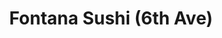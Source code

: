 ---
layout: place
title: "Fontana Sushi (6th Ave)"
permalink: /colorado/denver/fontana-sushi-6th-ave.html
stateAbbr: CO
stateName: Colorado
cityName: Denver
seo:
  name: "Fontana Sushi (6th Ave)"
  type: Restaurant
  links: null
description: "Fontana Sushi (6th Ave) serves delicious sushi in Denver, Colorado. Try fresh Japanese dishes for a great dining experience. "
place_id: ChIJ2xGQToZ_bIcRPwAUCm09cCQ
photos:
  - name: >-
      places/ChIJ2xGQToZ_bIcRPwAUCm09cCQ/photos/AeeoHcKgrE1QKGcHYKPXJRVs5XIb9m4fyo7XJukBOIfVR6DAF-aiZe0tbOlqzQ_2lbrO178jL051-fVAfikAEmEQ7lfNhR8JVD-JqQnX4EL_zIst87tDdmm8lhpPC4nxgHkPWawUVOyZgMK_0Fq7qC1PTR1jZEVVXBK5jb3Tl746VO1wMct-Y4DO9AxwGkkYiXpV0wkLp-66XQwazS_HdrcAlbYJXIGAMme0FMRaNQE7CcxRNImAakXPilfB84KsRfibYYtsh3Qym_VtjJay7cpMP-7hTSiOK9_0hCuwt0o94PzBMzRN9FpHethP_nksGXolZl5j3PPbz3cJrmmKYB2fziP2QqP0v_ZcmGDY6NGhYXOpezmjMw-xW2f8WfCIE1ACfeOGspx7fPIL9NeRBk8HfotYvRcu3Tzdd7vspKOPT99PoWY
    widthPx: 3000
    heightPx: 4000
    authorAttributions:
      - displayName: Charles Herrera
        uri: https://maps.google.com/maps/contrib/100558805486969454208
        photoUri: >-
          https://lh3.googleusercontent.com/a-/ALV-UjXP_CweI_yg5q83J6L7diGFmHmqfELAgvzW1aZ1pSbwQG5TNeFYDQ=s100-p-k-no-mo
    flagContentUri: >-
      https://www.google.com/local/imagery/report/?cb_client=maps_api_places.places_api&image_key=!1e10!2sCIHM0ogKEICAgID2nLP3ngE&hl=en-US
    googleMapsUri: >-
      https://www.google.com/maps/place//data=!3m4!1e2!3m2!1sCIHM0ogKEICAgID2nLP3ngE!2e10!4m2!3m1!1s0x876c7f864e9011db:0x24703d6d0a14003f
  - name: >-
      places/ChIJ2xGQToZ_bIcRPwAUCm09cCQ/photos/AeeoHcLv4A27rQTNsNOrbjYalnliWh2yUMMmeBqn00-W7uG_pXdFeRN5U0jq5cQpE3mSYsjzcjcClq9CroEP5JrKAuX1v6YaosZQArIDAbHq_iLuidW7R1V9Xb21hTtujAFliMRQSxcxsc0ktRSU-fZ1458yEOm_HZt6PmUeOvIFvkT6Skrd9sR53VoOPOhBcIECXOJ4A4jv6ptv7KjIrsPy-SiiAWLMmJQYYU9b0b2g6_NAiHankLGZlfqF3UB58nQNrDZ1OcN0NnkzlPeYV-nLPUjx-xdV_8Vu-MYlhZm0dHumiFS5zMXF1BAzMtDMEkUowGDMA4l_7ipy5A8tHuR_Pv7BDT9vKxKhqhx2uO1orvQjLhXsAo-ad2f8qn51K0e-K9LuFHoy05E5RLvYcf5IZXu9BoFg4dK1_ANHUW4M5RvPaxFj
    widthPx: 4032
    heightPx: 1908
    authorAttributions:
      - displayName: Alicia Kuiken
        uri: https://maps.google.com/maps/contrib/109000940563867437366
        photoUri: >-
          https://lh3.googleusercontent.com/a-/ALV-UjUchr3rEDmrkMCtBM5BKNKDsA9VFqOyrYXjYueHez0izJ19AxkVPw=s100-p-k-no-mo
    flagContentUri: >-
      https://www.google.com/local/imagery/report/?cb_client=maps_api_places.places_api&image_key=!1e10!2sCIHM0ogKEICAgIDy_4vY9gE&hl=en-US
    googleMapsUri: >-
      https://www.google.com/maps/place//data=!3m4!1e2!3m2!1sCIHM0ogKEICAgIDy_4vY9gE!2e10!4m2!3m1!1s0x876c7f864e9011db:0x24703d6d0a14003f
  - name: >-
      places/ChIJ2xGQToZ_bIcRPwAUCm09cCQ/photos/AeeoHcK1nU8ewL384hrj1l8keAC60gxlkiNj6ekLM1o_7aVeI_wjRrZyi2JH4QMMH92ea35QZNNWjKyzekUoG_jgWDgpvfzvzLqQcE0TWDA5S3lgc9NC8CPPu_6a7yLdgz5LrJQ1GP0s_EN59bSXlwgAWXmkON7Cwrhe0r0b3yjsIl3ZiPb4QolQW3XB6_pDW7Dxh88JzT8Dd8WZgnk-4ufTEB73RWtYhXex0NvtTEoGc3h8xEKHn4rgF0hP2UTagJYDjTG8FGqdkgmTzDIVzpQVV6t5DJpBKfpuRj-rNE45dEc5whzy3tN4KCWyed_gxGRyRuCxrPBIfxvvNyhCgQLwDZO0O8Ucmzn-GFzUB_hC1hYsq-DvPmlaqxNw9iLCsYYOdfsPT3DEsdQKkFCnhujx3CuLIX6Hh7EM-i12b71eZcABCeR1
    widthPx: 4032
    heightPx: 3024
    authorAttributions:
      - displayName: Lillian Rhinehart
        uri: https://maps.google.com/maps/contrib/102219937374041641577
        photoUri: >-
          https://lh3.googleusercontent.com/a-/ALV-UjUCRE0LBdlJgvkk3Gx8aZM6RKaCCWvH3g3f58sWdpWDdPaEXV4=s100-p-k-no-mo
    flagContentUri: >-
      https://www.google.com/local/imagery/report/?cb_client=maps_api_places.places_api&image_key=!1e10!2sCIHM0ogKEICAgIDrmMLgogE&hl=en-US
    googleMapsUri: >-
      https://www.google.com/maps/place//data=!3m4!1e2!3m2!1sCIHM0ogKEICAgIDrmMLgogE!2e10!4m2!3m1!1s0x876c7f864e9011db:0x24703d6d0a14003f
  - name: >-
      places/ChIJ2xGQToZ_bIcRPwAUCm09cCQ/photos/AeeoHcIoaZu8IMbF8DDMr_EKEUaQd3jsfaneRGGb1CYTBlvliqWm5f-5afVu1B8oDQXEZ3DhFDHS-YjQN4CQILuh0lvCC2lbIyaMh3aVgLbxeHBt5xp0sw0w9RfVCQbWYyDrPq_dqrTLXcwCkLsuD1RiOs8QQNxgxu5e8VlRn0ZSxrH78WKgsbnCL9aXlBRjg4NZui2MUuxeH6duuwrt92IUZw95aoOm9VkY50VmMP7p1B_eOFAYSRsCh1fms-JwIT3ZMsQUE-we6aQoF_rmRMsNBfxdLk6kSZLewBiJF2U22h_Y7NF0niTb25B-IVc5Xa492QbMWH7l1ToyKjX8Y621UNCq15bw2kPBXbUbzBLMlYoDwjON2kPio9_AKOY34MhKx8sHXW44jtxE7pjU4p7Msf85d7nrgUSQCbQOtyXSJnk
    widthPx: 3000
    heightPx: 4000
    authorAttributions:
      - displayName: Dei S
        uri: https://maps.google.com/maps/contrib/114646184210183029485
        photoUri: >-
          https://lh3.googleusercontent.com/a-/ALV-UjWGkTjuzjsj8k__U0xZMT3wuBArQ-GNPMnuqoZutqqiD8PAhVZj=s100-p-k-no-mo
    flagContentUri: >-
      https://www.google.com/local/imagery/report/?cb_client=maps_api_places.places_api&image_key=!1e10!2sCIHM0ogKEICAgID7weywSQ&hl=en-US
    googleMapsUri: >-
      https://www.google.com/maps/place//data=!3m4!1e2!3m2!1sCIHM0ogKEICAgID7weywSQ!2e10!4m2!3m1!1s0x876c7f864e9011db:0x24703d6d0a14003f
  - name: >-
      places/ChIJ2xGQToZ_bIcRPwAUCm09cCQ/photos/AeeoHcLtMWzlkJjEGxYYgkaYzY3vBqUbg26rHiBXMG32efSX6uXbSto9XOytjfXvkHoaKGTRMwrZl3WY9cTBpKBKiMCavF4LaosIDprRVo23N5vXGllxuFPhbXaDbEJduCJjV9Mz-TyjQ9sWlXkVgI_RM6k-a2tq0sh780eEhB4gL0KpCC8bfd9WyU_dBPVXwOL0hCrXPRbLIwqMu9MSpVrEIu3P1iq5vEY6GRDivkWcx9WEH1fHNsiWxARC1X52S4sjCmIu65_ZeEUCwy9SkAZY7n2Hj3CKMvEyusd2mK-E03--3qX4JVm_bpJaG5-y13MhrdhkdIUiAzPUSVarOrOvixyrk9dIHkOhz3xoYEjJAMH6aibzTZkkIjyDgRvNMjPAnAKS3ouLbBVzjOcysP84rM3KVdd1N5hzWHNw-rrhUDw8rJM
    widthPx: 2268
    heightPx: 4032
    authorAttributions:
      - displayName: Ethan Anderson
        uri: https://maps.google.com/maps/contrib/109444531289011109804
        photoUri: >-
          https://lh3.googleusercontent.com/a-/ALV-UjVI6LBqIToMYF8D7l3-K4bSjMYIj0mQ2Nuyjnr5gAH7L0W3G2ygIg=s100-p-k-no-mo
    flagContentUri: >-
      https://www.google.com/local/imagery/report/?cb_client=maps_api_places.places_api&image_key=!1e10!2sCIHM0ogKEICAgICL_Iqr6gE&hl=en-US
    googleMapsUri: >-
      https://www.google.com/maps/place//data=!3m4!1e2!3m2!1sCIHM0ogKEICAgICL_Iqr6gE!2e10!4m2!3m1!1s0x876c7f864e9011db:0x24703d6d0a14003f
  - name: >-
      places/ChIJ2xGQToZ_bIcRPwAUCm09cCQ/photos/AeeoHcIlwlzFgSMEMJZeX4IX261pHdSptjpvRgj4UaUhN3vLxqWdSWhdnmhwq3N3uRxll0nV1czixaXVadZ9DyZFZkUq2927rHb1icpXC0YNnRiqELwOIXySFyR1yG4XjmnISXSQHXUB2vK_nBm-jhy4Mw5vE0SaLDgu4mDSg12H1ormMb32OH4N6j0XVqlGMTK-rvKZqhAYlcNCsPBiCXvMH2vwobUE1G-UMK9cxJ6JWNN8zRBUi8bCQKp3qg31hJ032lPUYibgjMiFHIRMcJRcs2g1HL1f1o6_HeE0g-FcmgeaNFMNmyvVXGF2gIsk8atk_yW0S-9Efd6_UsQudJqSZypKfIAEpODwFN8bfWfYZC0EnAcYVEeADfCJOd6uSooO8vUOOWeZt3ACsDwV1AfUMPLq-Ov1Ai8VcScy4tqAE2yii1kG
    widthPx: 3024
    heightPx: 4032
    authorAttributions:
      - displayName: Mimmo Faid
        uri: https://maps.google.com/maps/contrib/113700288989577340954
        photoUri: >-
          https://lh3.googleusercontent.com/a-/ALV-UjWPrPZRdKz0Br6Xgnu-VyoQC09GNOeZ589qjCu-TMN-xAcbVq0=s100-p-k-no-mo
    flagContentUri: >-
      https://www.google.com/local/imagery/report/?cb_client=maps_api_places.places_api&image_key=!1e10!2sCIHM0ogKEICAgIDehIis_AE&hl=en-US
    googleMapsUri: >-
      https://www.google.com/maps/place//data=!3m4!1e2!3m2!1sCIHM0ogKEICAgIDehIis_AE!2e10!4m2!3m1!1s0x876c7f864e9011db:0x24703d6d0a14003f
  - name: >-
      places/ChIJ2xGQToZ_bIcRPwAUCm09cCQ/photos/AeeoHcLYnRzMhKofd1R_faqL7wXw2Lh47Ww03fh5UsRyckyhKJGLOQsPaf_QvyCBqqwAOAieQoMFitU42O2X9pPe6DO4eV8fPJDxQIXtKd62bLd1U-bmA8pfh1bH8glTdBPmxVlGMKTFxcaXB6l4V5MPoHmmlUIAo53m_sZgBsL-MTexS-9h_qtD5PH7h7IKqguth8IRbB4kr8sdqWZiv_G_y-ZULMd9--b2sCT8uIuPn-wbQSp0lxHwkq7UipVl-SO-s6Ypy0YUpiIWhBG355FG7C4vYb1gSY9O3I8jexegJt2ANkzv3xreFSppAnBGmMheVbhROgpSjxMZ1Vb2YS1Vah-Rgv95yK0dq_MG40KcWscCcxLtPOAAOcgErIYeWSTXtuwZP36agU_SAnDu9eTqFKI0VBZVTjE19VeMNUorcdFvg0I
    widthPx: 4000
    heightPx: 3000
    authorAttributions:
      - displayName: Kevin Welty
        uri: https://maps.google.com/maps/contrib/101300141200917062490
        photoUri: >-
          https://lh3.googleusercontent.com/a-/ALV-UjUhEuyzD0qg_K6_lEvjR6pNK-wvDFQYsLyxDqbB_V7Y_rlLvp1l4A=s100-p-k-no-mo
    flagContentUri: >-
      https://www.google.com/local/imagery/report/?cb_client=maps_api_places.places_api&image_key=!1e10!2sCIHM0ogKEICAgIC3uoP46wE&hl=en-US
    googleMapsUri: >-
      https://www.google.com/maps/place//data=!3m4!1e2!3m2!1sCIHM0ogKEICAgIC3uoP46wE!2e10!4m2!3m1!1s0x876c7f864e9011db:0x24703d6d0a14003f
  - name: >-
      places/ChIJ2xGQToZ_bIcRPwAUCm09cCQ/photos/AeeoHcJzDvbPmZ1JAT9WF6dfGySbhMjoGTtT165rQt-emnZn769OWSUHPiK9KhBH_KLve7C7qr918_nb_w6lgEB5MENYn-lhpr1kdHyoGZRGG0MNOiKyU4kdn4yol2OsisyCwdSK2y8nlWwslKS30bK1M0utbMdhyhN4veR0UOIALbBYCj88NP73BS1dR4obxh7lLZJKryCJuBRPeX2xZQq4wiNHebtx8Mna4cYIWdz3oI4AHMrru5trpDrfAZs9ZFK7ga5tGs-j8rJxDAlojz7isvKvoU1dlh8YRtnitpKxjH_3HrcLBhStA8AFLohBkw0ar6r54khosZj_3P5_TZogVxDPfg7fdSR5WeRNwpYvKsC3EfBsI5S4sVFHG5wgEBcVp1eiSSzWxZPYxTOVdDIblIlhxgGhKQnBmxJOl3vHGmI9QDjb
    widthPx: 1284
    heightPx: 2282
    authorAttributions:
      - displayName: Raquel Soto
        uri: https://maps.google.com/maps/contrib/101537200629307865388
        photoUri: >-
          https://lh3.googleusercontent.com/a-/ALV-UjWkcO8uRx3ehTw6RJqbIDwzNNoExETcGGLDajC610ZioMoYrqxF=s100-p-k-no-mo
    flagContentUri: >-
      https://www.google.com/local/imagery/report/?cb_client=maps_api_places.places_api&image_key=!1e10!2sCIHM0ogKEICAgMCImMzDsAE&hl=en-US
    googleMapsUri: >-
      https://www.google.com/maps/place//data=!3m4!1e2!3m2!1sCIHM0ogKEICAgMCImMzDsAE!2e10!4m2!3m1!1s0x876c7f864e9011db:0x24703d6d0a14003f
  - name: >-
      places/ChIJ2xGQToZ_bIcRPwAUCm09cCQ/photos/AeeoHcJcU2pumaSS2xsjJlm_NLPnEXvGCT827BYm7l8teLpg8hDwMzrFlUgpPOvkx_CuAsp3pA71kHh-mYZ3ey1GdGxkMfFcbWKzkqZTc9Ii_K-lztup44P_JaQT6ILVGtK5oBlAqlTNEmJzEfwEASoHdl-XCmC-xqbZcXKdJ09z4OmzjPPqG610iCai64F9tcq1x1ksvq8rubTq5HbPTetLW4iIICK-6rOVFn_Peas1uGqUgEJHpI-l08A7VTQ39E__Sj-7GLYWk5Oo_axHn7bHfYVzdpyGnpV70dzHxlSKsxOkgNv-tTboRZpe6hawxQtyU7BWBZrM_etEL2blrA4HTqduRrWOHkBmzNA9YLjp8z7-YmD44XDWULZgFEYTcE_HcGQIQSkKlG2keRlhl9tCgnwxNuAf-_yCdRwGav9Rtek3Hw
    widthPx: 3120
    heightPx: 4160
    authorAttributions:
      - displayName: Jorge Espinosa
        uri: https://maps.google.com/maps/contrib/113781938960604482491
        photoUri: >-
          https://lh3.googleusercontent.com/a/ACg8ocLKz74X6BlOLG-wjNGPmfJ1yQ26mDmUjkTB9m7uX3lAYckihQ=s100-p-k-no-mo
    flagContentUri: >-
      https://www.google.com/local/imagery/report/?cb_client=maps_api_places.places_api&image_key=!1e10!2sCIHM0ogKEICAgICe_dDCPg&hl=en-US
    googleMapsUri: >-
      https://www.google.com/maps/place//data=!3m4!1e2!3m2!1sCIHM0ogKEICAgICe_dDCPg!2e10!4m2!3m1!1s0x876c7f864e9011db:0x24703d6d0a14003f
  - name: >-
      places/ChIJ2xGQToZ_bIcRPwAUCm09cCQ/photos/AeeoHcL8XKImxEq5v9QlYqwt5w67wzHvPc3bTtdTHSx3lw680bSzGFCShM8wz4N4jjEWzgx49wzV-vU20rhUYKgL2SFaPwsnWDSamfUBQXwFWuSErHKTsRnft9zogKpR3Dc-XOUclQ5GDh5rUuUkidCDkaEUgWuZFOBJ89CXDWWLqN8M5QP5z9_SudxK2Ae5hRePncJqQKiz2MkLPicrgoEYsV2Uqz93QbEekgzn-6J-N0U8_Rcqy5p0RtJX9ItFaq3hEimzqxa-W-UmCK8Nj8RYHP94mF5g4UUVCr-xeTmXWuKX0vHr-4dIzBPaf5C7TRtXcbJh_ivttGasd-wuvpb2Sd67Y44iRu3mQTICOPU-T6Um0g8diZG14a04awDCvoqAkcWzqXDAtHnr2SLpIetmcJ5PLbZl7-yBowdqZa4aUKtVXInM
    widthPx: 3000
    heightPx: 4000
    authorAttributions:
      - displayName: Kevin Welty
        uri: https://maps.google.com/maps/contrib/101300141200917062490
        photoUri: >-
          https://lh3.googleusercontent.com/a-/ALV-UjUhEuyzD0qg_K6_lEvjR6pNK-wvDFQYsLyxDqbB_V7Y_rlLvp1l4A=s100-p-k-no-mo
    flagContentUri: >-
      https://www.google.com/local/imagery/report/?cb_client=maps_api_places.places_api&image_key=!1e10!2sCIHM0ogKEICAgIC3uoO47QE&hl=en-US
    googleMapsUri: >-
      https://www.google.com/maps/place//data=!3m4!1e2!3m2!1sCIHM0ogKEICAgIC3uoO47QE!2e10!4m2!3m1!1s0x876c7f864e9011db:0x24703d6d0a14003f
address: 701 E 6th Ave, Denver, CO 80203, USA
street: 701 E 6th Ave
city: Denver
state: CO
zip: '80203'
country: USA
neighborhood: Speer
latitude: '39.725778'
longitude: '-104.978611'
accessibility_options:
  wheelchairAccessibleEntrance: true
  wheelchairAccessibleRestroom: true
  wheelchairAccessibleSeating: true
business_status: OPERATIONAL
name: Fontana Sushi (6th Ave)
google_maps_links:
  directionsUri: >-
    https://www.google.com/maps/dir//''/data=!4m7!4m6!1m1!4e2!1m2!1m1!1s0x876c7f864e9011db:0x24703d6d0a14003f!3e0
  placeUri: https://maps.google.com/?cid=2625666121286811711
  writeAReviewUri: >-
    https://www.google.com/maps/place//data=!4m3!3m2!1s0x876c7f864e9011db:0x24703d6d0a14003f!12e1
  reviewsUri: >-
    https://www.google.com/maps/place//data=!4m4!3m3!1s0x876c7f864e9011db:0x24703d6d0a14003f!9m1!1b1
  photosUri: >-
    https://www.google.com/maps/place//data=!4m3!3m2!1s0x876c7f864e9011db:0x24703d6d0a14003f!10e5
primary_type: Sushi Restaurant
opening_hours:
  regular: null
  current: null
secondary_opening_hours:
  regular:
    weekdayDescriptions: null
    type: null
  current:
    weekdayDescriptions: null
    type: null
phone: null
price_level: null
price_range: null
rating: null
rating_count: 0
website: null
reviews: null
parking_options: null
payment_options: null
allow_dogs: null
curbside_pickup: null
delivery: null
dine_in: null
good_for_children: null
good_for_groups: null
good_for_sports: null
live_music: null
menu_for_children: null
outdoor_seating: null
reservable: null
restroom: null
serves_beer: null
serves_breakfast: null
serves_brunch: null
serves_cocktails: null
serves_coffee: null
serves_dinner: null
serves_dessert: null
serves_lunch: null
serves_vegetarian_food: null
serves_wine: null
takeout: null
summary: null

---